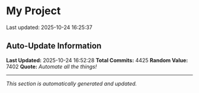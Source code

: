 # My Project


Last updated: 2025-10-24 16:25:37
















































































































































































































































































































































































































































































































































































































































































































































































































































































































































































































































































































































































































































































































































































































































































































































































































































































































































































































































































































































































































































































































































































































































































































































































































































































































































































































































































































































































































































































































































































































































































































































































































































































































































































































































































































































































































































































































































































































































































































































































































































































































































































































































































































































































































































































































































































































































































































































































































































































































































































































## Auto-Update Information

**Last Updated:** 2025-10-24 16:52:28
**Total Commits:** 4425
**Random Value:** 7402
**Quote:** _Automate all the things!_

---
_This section is automatically generated and updated._